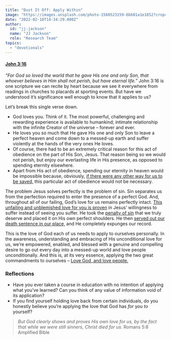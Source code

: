 ```yaml
---
title: "Dust It Off: Apply Within"
image: "https://images.unsplash.com/photo-1560523159-6b681a1e1852?crop=entropy&cs=srgb&fm=jpg&ixid=Mnw5NjYxfDB8MXxzZWFyY2h8MTB8fFRydXRofGVufDB8fHx8MTYxODIzNjM3Mw&ixlib=rb-1.2.1&q=85"
date: "2022-02-18T14:34:29.000Z"
author:
  id: "jj-jackson"
  name: "JJ Jackson"
  role: "Research Team"
topics:
  - "devotionals"
---
```

#### [John 3:16][1]

_“For God so loved the world that he gave His one and only Son, that whoever believes in Him shall not perish, but have eternal life.”_ John 3:16 is one scripture we can recite by heart because we see it everywhere from readings in churches to placards at sporting events. But have we understood it’s significance well enough to know that it applies to us?

Let’s break this single verse down.

* God loves you. Think of it. The most powerful, challenging and rewarding experience is available to humankind; intimate relationship with the infinite Creator of the universe – forever and ever.
* He loves you so much that He gave His one and only Son to leave a perfect heaven and come down to a messed-up earth and suffer violently at the hands of the very ones He loves.
* Of course, there had to be an extremely critical reason for this act of obedience on the part of His Son, Jesus. That reason being so we would not perish, but enjoy our everlasting life in His presence, as opposed to spending eternity elsewhere.
* Apart from His act of obedience, spending our eternity in heaven would be impossible because, obviously, [if there were any other way for us to be saved,][2] this particular act of obedience would not be necessary.

The problem Jesus solves perfectly is the problem of sin. Sin separates us from the perfection required to enter the presence of a perfect God. And, throughout all of our failing, God’s love for us remains perfectly intact. [This unfailing and unblemished love for you is proven][3] in Jesus’ willingness to suffer instead of seeing you suffer. He took the [penalty of sin][4] that we truly deserve and placed it on His own perfect shoulders. He then [served out our death sentence in our place,][6] and He completely expunges our record.

This is the love of God each of us needs to apply to ourselves personally. In the awareness, understanding and embracing of His unconditional love for us, we’re empowered, enabled, and blessed with a genuine and compelling desire to go out every day into a messed-up world and love people unconditionally. And this is, at its very essence, applying the two great commandments to ourselves – [Love God, and love people.][5]

### Reflections
- Have you ever taken a course in education with no intention of applying what you’ve learned? Can you think of any value of information void of its application?
- If you find yourself holding love back from certain individuals, do you honestly believe you’re applying the love that God has _for_ you _to_ yourself?

> _But God clearly shows and proves His own love for us, by the fact that while we were still sinners, Christ died for us._ Romans 5:8 Amplified Bible

[1]: https://biblehub.com/john/3-16.htm
[2]: https://biblehub.com/matthew/26-42.htm
[3]: https://biblehub.com/romans/5-8.htm
[4]: https://biblehub.com/romans/6-23.htm
[5]: https://www.biblegateway.com/passage/?search=Matthew+22%3A36-40&version=NKJV
[6]: https://biblehub.com/john/15-13.htm
